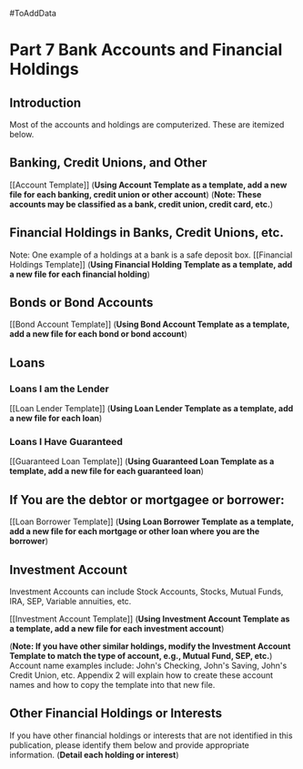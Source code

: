 
#ToAddData 
# Part 7 Bank Accounts and Financial Holdings
## Introduction
Most of the accounts and holdings are computerized.  These are itemized below.

## Banking, Credit Unions, and Other
[[Account Template]]
(**Using  Account Template as a template, add a new file for each banking, credit union or other account**)
(**Note: These accounts may be classified as a bank, credit union, credit card, etc.**)

## Financial Holdings in Banks, Credit Unions, etc.
Note: One example of a holdings at a bank is a safe deposit box.
[[Financial Holdings Template]]
(**Using Financial Holding Template as a template, add a new file for each financial holding**)

## Bonds or Bond Accounts
[[Bond Account Template]]
(**Using Bond Account Template as a template, add a new file for each bond or bond account**)

## Loans
### Loans I am the Lender
[[Loan Lender Template]]
(**Using Loan Lender Template as a template, add a new file for each loan**)

### Loans I Have Guaranteed
[[Guaranteed Loan Template]]
(**Using Guaranteed Loan Template as a template, add a new file for each guaranteed loan**)

## If You are the debtor or mortgagee or borrower:
[[Loan Borrower Template]]
(**Using Loan Borrower Template as a template, add a new file for each mortgage or other loan where you are the borrower**)

## Investment Account 
Investment Accounts can include Stock Accounts, Stocks, Mutual Funds,  IRA, SEP, Variable annuities, etc.

[[Investment Account Template]]
(**Using Investment Account Template as a template, add a new file for each investment account**)

(**Note: If you have other similar holdings, modify the Investment Account Template to match the type of account, e.g., Mutual Fund, SEP, etc.**) Account name examples include:  John's Checking, John's Saving, John's Credit Union, etc. Appendix 2 will explain how to create these account names and how to copy the template into that new file.

## Other Financial Holdings or Interests
If you have other financial holdings or interests that are not identified in this publication, please identify them below and provide appropriate information.
    (**Detail each holding or interest**)


